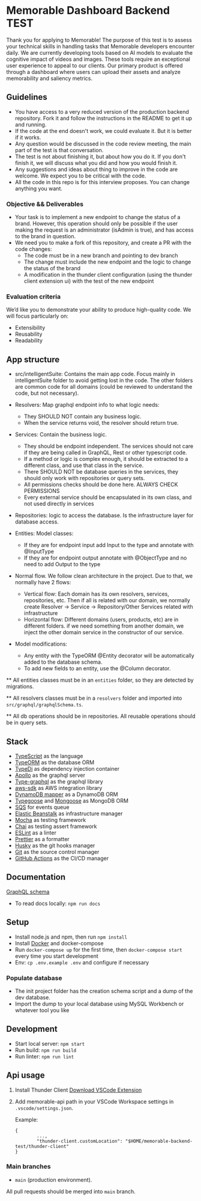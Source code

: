# Memorable Dashboard Backend TEST

Thank you for applying to Memorable! The purpose of this test is to assess your technical skills in handling tasks that Memorable developers encounter daily.
We are currently developing tools based on AI models to evaluate the cognitive impact of videos and images. These tools require an exceptional user experience to appeal to our clients. Our primary product is offered through a dashboard where users can upload their assets and analyze memorability and saliency metrics.

## Guidelines
- You have access to a very reduced version of the production backend repository. Fork it and follow the instructions in the README to get it up and running.
- If the code at the end doesn't work, we could evaluate it. But it is better if it works.
- Any question would be discussed in the code review meeting, the main part of the test is that conversation.
- The test is not about finishing it, but about how you do it. If you don't finish it, we will discuss what you did and how you would finish it.
- Any suggestions and ideas about thing to improve in the code are welcome. We expect you to be critical with the code.
- All the code in this repo is for this interview proposes. You can change anything you want.

### Objective && Deliverables
- Your task is to implement a new endpoint to change the status of a brand. However, this operation should only be possible if the user making the request is an administrator (isAdmin is true), and has access to the brand in question.
- We need you to make a fork of this repository, and create a PR with the code changes:
    - The code must be in a new branch and pointing to dev branch
    - The change must include the new endpoint and the logic to change the status of the brand
    - A modification in the thunder client configuration (using the thunder client extension ui) with the test of the new endpoint

### Evaluation criteria
We’d like you to demonstrate your ability to produce high-quality code. We will focus particularly on:
- Extensibility
- Reusability
- Readability

## App structure

-   src/intelligentSuite: Contains the main app code. Focus mainly in intelligentSuite folder to avoid getting lost in the code. The other folders are common code for all domains (could be reviewed to understand the code, but not necessary).
-   Resolvers: Map graphql endpoint info to what logic needs:
    - They SHOULD NOT contain any business logic.
    - When the service returns void, the resolver should return true.
-   Services: Contain the business logic.
    - They should be endpoint independent. The services should not care if they are being called in GraphQL, Rest or other typescript code.
    - If a method or logic is complex enough, it should be extracted to a different class, and use that class in the service.
    - There SHOULD NOT be database queries in the services, they should only work with repositories or query sets.
    - All permissions checks should be done here. ALWAYS CHECK PERMISSIONS
    - Every external service should be encapsulated in its own class, and not used directly in services
-   Repositories: logic to access the database. Is the infrastructure layer for database access.
-   Entities: Model classes:
    - If they are for endpoint input add Input to the type and annotate with @InputType
    - If they are for endpoint output annotate with @ObjectType and no need to add Output to the type

-   Normal flow. We follow clean architecture in the project. Due to that, we normally have 2 flows:
    - Vertical flow: Each domain has its own resolvers, services, repositories, etc. Then if all is related with our domain, we normally create Resolver -> Service -> Repository/Other Services related with infrastructure
    - Horizontal flow: Different domains (users, products, etc) are in different folders. if we need something from another domain, we inject the other domain service in the constructor of our service.

-   Model modifications:
    - Any entity with the TypeORM @Entity decorator will be automatically added to the database schema.
    - To add new fields to an entity, use the @Column decorator.

\*\* All entities classes must be in an `entities` folder, so they are detected by migrations.

\*\* All resolvers classes must be in a `resolvers` folder and imported into `src/graphql/graphqlSchema.ts`.

\*\* All db operations should be in repositories. All reusable operations should be in query sets.

## Stack

-   [TypeScript](https://www.typescriptlang.org) as the language
-   [TypeORM](https://typeorm.io/#/) as the database ORM
-   [TypeDi](https://github.com/typestack/typedi) as dependency injection container
-   [Apollo](https://www.apollographql.com/docs/) as the graphql server
-   [Type-graphql](https://typegraphql.com/) as the graphql library
-   [aws-sdk](https://docs.aws.amazon.com/sdk-for-javascript/v3/developer-guide/getting-started-nodejs.html) as AWS integration library
-   [DynamoDB mapper](https://www.npmjs.com/package/@aws/dynamodb-data-mapper-annotations) as a DynamoDB ORM
-   [Typegoose](https://typegoose.github.io/typegoose/docs/guides/quick-start-guide) and [Mongoose](https://mongoosejs.com/) as MongoDB ORM
-   [SQS](https://github.com/getlift/lift/blob/master/docs/queue.md) for events queue
-   [Elastic Beanstalk](https://aws.amazon.com/elasticbeanstalk/) as infrastructure manager
-   [Mocha](https://mochajs.org/) as testing framework
-   [Chai](https://www.chaijs.com/) as testing assert framework
-   [ESLint](https://eslint.org) as a linter
-   [Prettier](https://prettier.io) as a formatter
-   [Husky](https://typicode.github.io/husky) as the git hooks manager
-   [Git](https://git-scm.com) as the source control manager
-   [GitHub Actions](https://github.com/features/actions) as the CI/CD manager

## Documentation

[GraphQL schema](schema.gql)

-   To read docs locally: `npm run docs`

## Setup

-   Install node.js and npm, then run `npm install`
-   Install [Docker](https://docs.docker.com/engine/install/) and docker-compose
-   Run `docker-compose up` for the first time, then `docker-compose start` every time you start development
-   Env: `cp .env.example .env` and configure if necessary

### Populate database

-   The init project folder has the creation schema script and a dump of the dev database.
-   Import the dump to your local database using MySQL Workbench or whatever tool you like

## Development

-   Start local server: `npm start`
-   Run build: `npm run build`
-   Run linter: `npm run lint`

## Api usage
1. Install Thunder Client
   [Download VSCode Extension](https://marketplace.visualstudio.com/items?itemName=rangav.vscode-thunder-client)
1. Add memorable-api path in your VSCode Workspace settings in `.vscode/settings.json`.

   Example:

   ```
   {
           ...,
           "thunder-client.customLocation": "$HOME/memorable-backend-test/thunder-client"
   }
   ```


### Main branches

-   `main` (production environment).

All pull requests should be merged into `main` branch.

